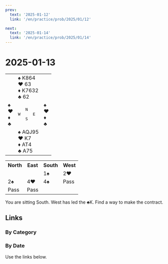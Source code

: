 ```yaml
---
prev:
  text: '2025-01-12'
  link: '/en/practice/prob/2025/01/12'

next:
  text: '2025-01-14'
  link: '/en/practice/prob/2025/01/14'
---
```


# 2025-01-13

<table class="deal">
	<tr>
		<td></td>
		<td>♠ K864<br>♥ 63<br>♦ K7632<br>♣ 62</td>
		<td></td>
	</tr>
	<tr>
		<td>♠ <br>♥ <br>♦ <br>♣ </td>
		<td><pre>   N<br>W     E<br>   S</pre></td>
		<td>♠ <br>♥ <br>♦ <br>♣ </td>
	</tr>
	<tr>
		<td></td>
		<td>♠ AQJ95<br>♥ K7<br>♦ AT4<br>♣ A75</td>
		<td></td>
	</tr>
</table>

<table class="auction">
	<tr>
		<th>North</th>
		<th>East</th>
		<th>South</th>
		<th>West</th>
	</tr>
	<tr>
		<td></td>
		<td></td>
		<td>1♠</td>
		<td>2♥</td>
	</tr>
	<tr>
		<td>2♠</td>
		<td>4♥</td>
		<td>4♠</td>
		<td>Pass</td>
	</tr>
	<tr>
		<td>Pass</td>
		<td>Pass</td>
		<td></td>
		<td></td>
	</tr>
</table>

You are sitting South. West has led the ♣K. Find a way to make the contract.

## Links

[<Badge type="tip" text="Check Solution"/>](/en/learning/prob/2025/01/13)

### By Category

[<Badge type="tip" text="<--"/>](/en/practice/prob/2025/01/10)
[<Badge type="tip" text="Calendar"/>](/en/practice/calendar/2025/01)
[<Badge type="tip" text="-->"/>](/en/practice/prob/2025/01/16)

### By Date

Use the links below.